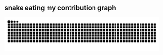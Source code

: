## snake eating my contribution graph
![snake gif](https://github.com/AleksMaifet/AleksMaifet/blob/output/github-contribution-grid-snake-dark.svg)
